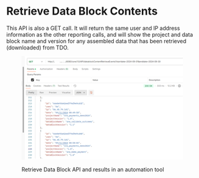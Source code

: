 # Retrieve Data Block Contents

This API is also a GET call.  It will return the same user and IP address information as the other reporting calls, and will show the project and data block name and version for any assembled data that has been retrieved (downloaded) from TDO.

&#x20;

<figure><img src="../../../../../.gitbook/assets/image (32) (1).png" alt=""><figcaption><p>Retrieve Data Block API and results in an automation tool</p></figcaption></figure>
